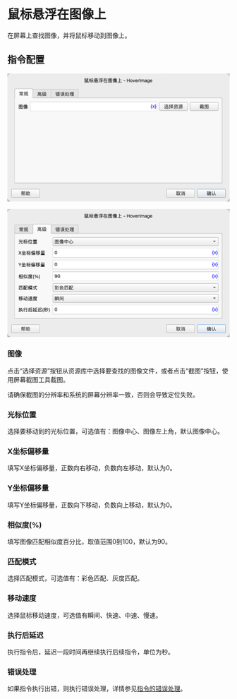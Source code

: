 # 鼠标悬浮在图像上

在屏幕上查找图像，并将鼠标移动到图像上。

## 指令配置

![鼠标悬浮在图像上常规配置对话框](hover_image_general_config.png)

![鼠标悬浮在图像上高级配置对话框](hover_image_advanced_config.png)

### 图像

点击“选择资源”按钮从资源库中选择要查找的图像文件，或者点击“截图”按钮，使用屏幕截图工具截图。

请确保截图的分辨率和系统的屏幕分辨率一致，否则会导致定位失败。

### 光标位置

选择要移动到的光标位置，可选值有：图像中心、图像左上角，默认图像中心。

### X坐标偏移量

填写X坐标偏移量，正数向右移动，负数向左移动，默认为0。

### Y坐标偏移量

填写Y坐标偏移量，正数向下移动，负数向上移动，默认为0。

### 相似度(%)

填写图像匹配相似度百分比，取值范围0到100，默认为90。

### 匹配模式

选择匹配模式，可选值有：彩色匹配、灰度匹配。

### 移动速度

选择鼠标移动速度，可选值有瞬间、快速、中速、慢速。

### 执行后延迟

执行指令后，延迟一段时间再继续执行后续指令，单位为秒。

### 错误处理

如果指令执行出错，则执行错误处理，详情参见[指令的错误处理](../../manual/error_handling.md)。
